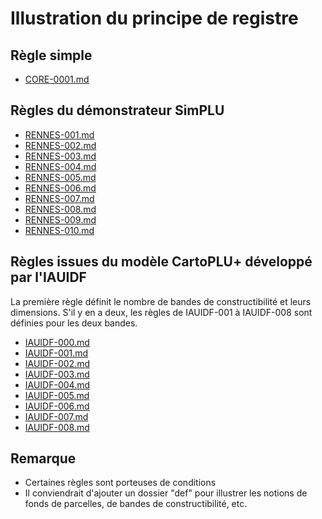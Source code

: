 # Illustration du principe de registre

## Règle simple

* [CORE-0001.md](CORE-0001.md)

## Règles du démonstrateur SimPLU

* [RENNES-001.md](RENNES-001.md)
* [RENNES-002.md](RENNES-002.md)
* [RENNES-003.md](RENNES-003.md)
* [RENNES-004.md](RENNES-004.md)
* [RENNES-005.md](RENNES-005.md)
* [RENNES-006.md](RENNES-006.md)
* [RENNES-007.md](RENNES-007.md)
* [RENNES-008.md](RENNES-008.md)
* [RENNES-009.md](RENNES-009.md)
* [RENNES-010.md](RENNES-010.md)

## Règles issues du modèle CartoPLU+ développé par l'IAUIDF

La première règle définit le nombre de bandes de constructibilité et leurs dimensions. S'il y en a deux, les règles de IAUIDF-001 à IAUIDF-008 sont définies pour les deux bandes.
* [IAUIDF-000.md](IAUIDF-000.md)
* [IAUIDF-001.md](IAUIDF-001.md)
* [IAUIDF-002.md](IAUIDF-002.md)
* [IAUIDF-003.md](IAUIDF-003.md)
* [IAUIDF-004.md](IAUIDF-004.md)
* [IAUIDF-005.md](IAUIDF-005.md)
* [IAUIDF-006.md](IAUIDF-006.md)
* [IAUIDF-007.md](IAUIDF-007.md)
* [IAUIDF-008.md](IAUIDF-008.md)

## Remarque

* Certaines règles sont porteuses de conditions
* Il conviendrait d'ajouter un dossier "def" pour illustrer les notions de fonds de parcelles, de bandes de constructibilité, etc.
